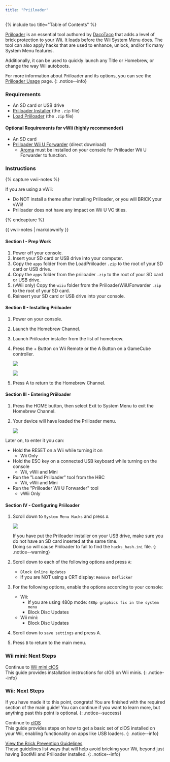 ```yaml
---
title: "Priiloader"
---
```


{% include toc title="Table of Contents" %}

[Priiloader](https://github.com/DacoTaco/priiloader) is an essential tool authored by [DacoTaco](https://github.com/DacoTaco) that adds a level of brick protection to your Wii. It loads before the Wii System Menu does. The tool can also apply hacks that are used to enhance, unlock, and/or fix many System Menu features.

Additionally, it can be used to quickly launch any Title or Homebrew, or change the way Wii autoboots.


For more information about Priiloader and its options, you can see the [Priiloader Usage](priiloader-usage) page.
{: .notice--info}

### Requirements

* An SD card or USB drive
* [Priiloader Installer](https://oscwii.org/library/app/priiloader) (the `.zip` file)
* [Load Priiloader](https://oscwii.org/library/app/loadpriiloader) (the `.zip` file)

#### Optional Requirements for vWii (highly recommended)

* An SD card
* [Priiloader Wii U Forwarder](https://github.com/DacoTaco/priiloader/releases/download/0.10.0/PriiloaderWiiUForwarder.zip) (direct download)
    * [Aroma](https://wiiu.hacks.guide/#/aroma/getting-started) must be installed on your console for Priiloader Wii U Forwarder to function.

### Instructions

{% capture vwii-notes %}

If you are using a vWii:

+ Do NOT install a theme after installing Priiloader, or you will BRICK your vWii!
+ Priiloader does not have any impact on Wii U VC titles.

{% endcapture %}

<div class="notice--danger">{{ vwii-notes | markdownify }}</div>

#### Section I - Prep Work

1. Power off your console.
1. Insert your SD card or USB drive into your computer.
1. Copy the `apps` folder from the LoadPriiloader `.zip` to the root of your SD card or USB drive.
1. Copy the `apps` folder from the priiloader `.zip` to the root of your SD card or USB drive.
1. (vWii only) Copy the `wiiu` folder from the PriiloaderWiiUForwarder `.zip` to the root of your SD card.
1. Reinsert your SD card or USB drive into your console.

#### Section II - Installing Priiloader

1. Power on your console.
1. Launch the Homebrew Channel.
1. Launch Priiloader installer from the list of homebrew.
1. Press the + Button on Wii Remote or the A Button on a GameCube controller.

    ![](/images/priiloader/installer.png)

    ![](/images/priiloader/installing.png)

1. Press A to return to the Homebrew Channel.

#### Section III - Entering Priiloader

1. Press the HOME button, then select Exit to System Menu to exit the Homebrew Channel.
1. Your device will have loaded the Priiloader menu.

    ![](/images/priiloader/menu.png)

Later on, to enter it you can:

+ Hold the RESET on a Wii while turning it on
    + Wii Only
+ Hold the ESC key on a connected USB keyboard while turning on the console
    + Wii, vWii and Mini
+ Run the "Load Priiloader" tool from the HBC
    + Wii, vWii and Mini
+ Run the "Priiloader Wii U Forwarder" tool
    + vWii Only

#### Section IV - Configuring Priiloader

1. Scroll down to `System Menu Hacks` and press `A`.

    ![](/images/priiloader/menu_hacks.png)

    If you have put the Priiloader installer on your USB drive, make sure you do not have an SD card inserted at the same time. <br> Doing so will cause Priiloader to fail to find the `hacks_hash.ini` file.
    {: .notice--warning}

1. Scroll down to each of the following options and press `A`:
    + `Block Online Updates`
    + If you are NOT using a CRT display: `Remove Deflicker`
1. For the following options, enable the options according to your console:
    + Wii:
        + If you are using 480p mode: `480p graphics fix in the system menu`
        + Block Disc Updates
    + Wii mini:
        + Block Disc Updates
1. Scroll down to `save settings` and press A.
1. Press `B` to return to the main menu.

### Wii mini: Next Steps

Continue to [Wii mini cIOS](cios-mini)<br> This guide provides installation instructions for cIOS on Wii minis.
{: .notice--info}

### Wii: Next Steps

If you have made it to this point, congrats! You are finished with the required section of the main guide! You can continue if you want to learn more, but anything past this point is optional.
{: .notice--success}

Continue to [cIOS](cios)<br> This guide provides steps on how to get a basic set of cIOS installed on your Wii, enabling functionality on apps like USB loaders.
{: .notice--info}

[View the Brick Prevention Guidelines](bricks#brick-prevention)<br> These guidelines list ways that will help avoid bricking your Wii, beyond just having BootMii and Priiloader installed.
{: .notice--info}
